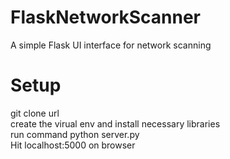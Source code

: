 # FlaskNetworkScanner
A simple Flask UI interface for network scanning
# Setup
git clone url\
create the virual env and install necessary libraries\
run command python server.py\
Hit localhost:5000 on browser
